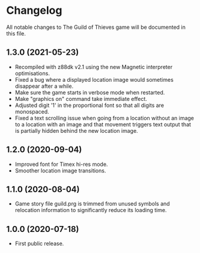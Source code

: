 # Changelog

All notable changes to The Guild of Thieves game will be documented in this file.

## 1.3.0 (2021-05-23)

* Recompiled with z88dk v2.1 using the new Magnetic interpreter optimisations.
* Fixed a bug where a displayed location image would sometimes disappear after
a while.
* Make sure the game starts in verbose mode when restarted.
* Make "graphics on" command take immediate effect.
* Adjusted digit '1' in the proportional font so that all digits are monospaced.
* Fixed a text scrolling issue when going from a location without an image to a
location with an image and that movement triggers text output that is partially
hidden behind the new location image.

## 1.2.0 (2020-09-04)

* Improved font for Timex hi-res mode.
* Smoother location image transitions.

## 1.1.0 (2020-08-04)

* Game story file guild.prg is trimmed from unused symbols and relocation
information to significantly reduce its loading time.

## 1.0.0 (2020-07-18)

* First public release.
